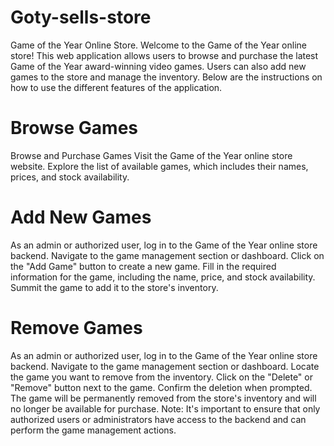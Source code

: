 # Goty-sells-store

Game of the Year Online Store.
Welcome to the Game of the Year online store! This web application allows users to browse and purchase the latest Game of the Year award-winning video games. Users can also add new games to the store and manage the inventory. Below are the instructions on how to use the different features of the application.


# Browse Games

Browse and Purchase Games
Visit the Game of the Year online store website.
Explore the list of available games, which includes their names, prices, and stock availability.



# Add New Games

As an admin or authorized user, log in to the Game of the Year online store backend.
Navigate to the game management section or dashboard.
Click on the "Add Game" button to create a new game.
Fill in the required information for the game, including the name, price, and stock availability.
Summit the game to add it to the store's inventory.


# Remove Games

As an admin or authorized user, log in to the Game of the Year online store backend.
Navigate to the game management section or dashboard.
Locate the game you want to remove from the inventory.
Click on the "Delete" or "Remove" button next to the game.
Confirm the deletion when prompted.
The game will be permanently removed from the store's inventory and will no longer be available for purchase.
Note: It's important to ensure that only authorized users or administrators have access to the backend and can perform the game management actions.
